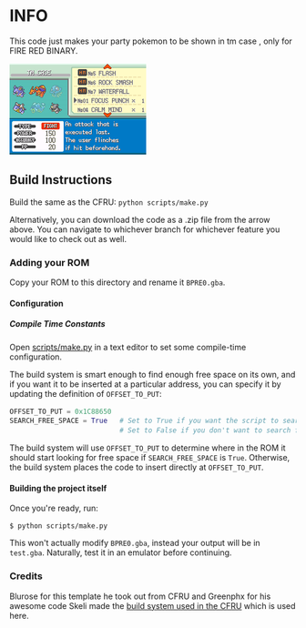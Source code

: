 # INFO
This code just makes your party pokemon to be shown in tm case , only for FIRE RED BINARY.


![](test_1722248583770.png)

## Build Instructions

Build the same as the CFRU:  `python scripts/make.py`

Alternatively, you can download the code as a .zip file from the arrow above.  You can navigate to whichever branch for whichever feature you would like to check out as well.

### Adding your ROM

Copy your ROM to this directory and rename it `BPRE0.gba`.

#### Configuration

##### Compile Time Constants

Open [scripts/make.py](https://github.com/BluRosie/firegold-code/blob/template/scripts/make.py#L12) in a text editor to set some compile-time configuration.

The build system is smart enough to find enough free space on its own, and if you want it to be inserted at a particular address, you can specify it by updating the definition of `OFFSET_TO_PUT`:

```python
OFFSET_TO_PUT = 0x1C88650
SEARCH_FREE_SPACE = True   # Set to True if you want the script to search for free space
                           # Set to False if you don't want to search for free space as you for example update the engine
```

The build system will use `OFFSET_TO_PUT` to determine where in the ROM it should start looking for free space if `SEARCH_FREE_SPACE` is `True`.  Otherwise, the build system places the code to insert directly at `OFFSET_TO_PUT`.

#### Building the project itself

Once you're ready, run:

```shell
$ python scripts/make.py
```

This won't actually modify `BPRE0.gba`, instead your output will be in `test.gba`. Naturally, test it in an emulator before continuing.

### Credits

Blurose for this template he took out from CFRU and Greenphx for his awesome code
Skeli made the [build system used in the CFRU](https://github.com/Skeli789/Complete-Fire-Red-Upgrade) which is used here.
